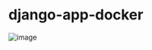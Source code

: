 # django-app-docker

![image](https://user-images.githubusercontent.com/53632260/218140127-ceaf70a8-a0f4-46f0-84e5-cb171b953af9.png)
